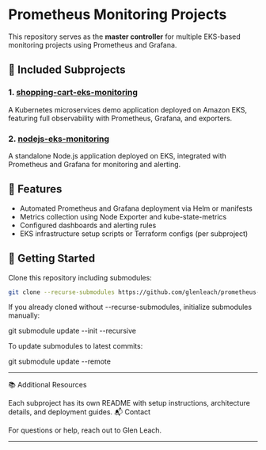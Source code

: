 # Prometheus Monitoring Projects

This repository serves as the **master controller** for multiple EKS-based monitoring projects using Prometheus and Grafana.

## 📁 Included Subprojects

### 1. [shopping-cart-eks-monitoring](https://github.com/glenleach/shopping-cart-eks-monitoring)

A Kubernetes microservices demo application deployed on Amazon EKS, featuring full observability with Prometheus, Grafana, and exporters.

### 2. [nodejs-eks-monitoring](https://github.com/glenleach/nodejs-eks-monitoring)

A standalone Node.js application deployed on EKS, integrated with Prometheus and Grafana for monitoring and alerting.

## 🔧 Features

- Automated Prometheus and Grafana deployment via Helm or manifests
- Metrics collection using Node Exporter and kube-state-metrics
- Configured dashboards and alerting rules
- EKS infrastructure setup scripts or Terraform configs (per subproject)

## 🚀 Getting Started

Clone this repository including submodules:

```bash
git clone --recurse-submodules https://github.com/glenleach/prometheus-monitoring.git
```

If you already cloned without --recurse-submodules, initialize submodules manually:

git submodule update --init --recursive

To update submodules to latest commits:

git submodule update --remote

---

📚 Additional Resources

Each subproject has its own README with setup instructions, architecture details, and deployment guides.
📬 Contact

For questions or help, reach out to Glen Leach.



---


